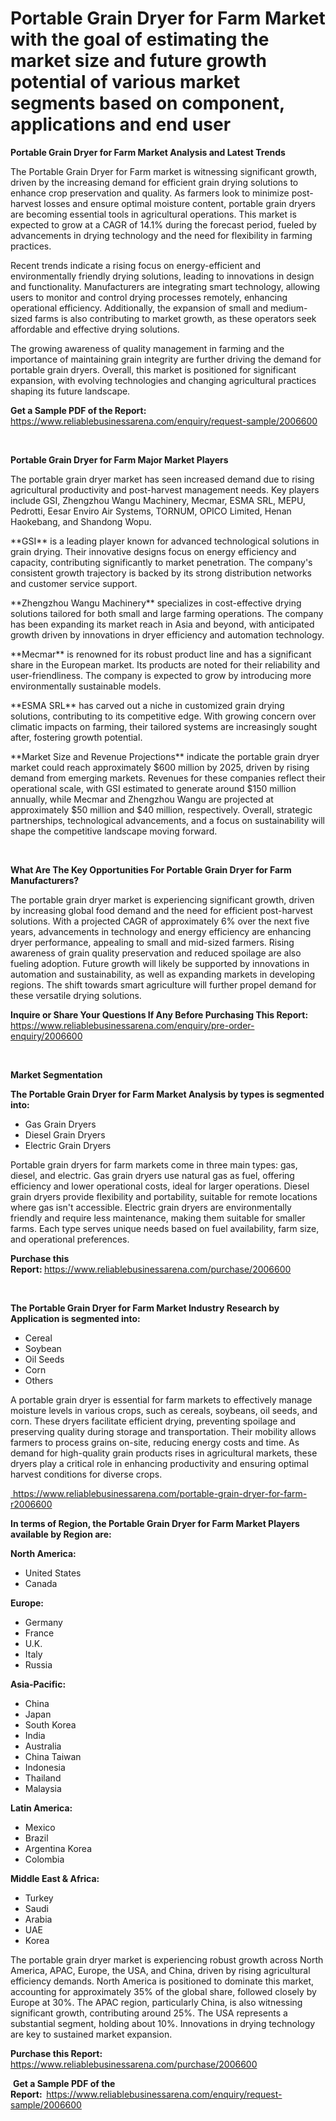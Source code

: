 <p><h1>Portable Grain Dryer for Farm Market with the goal of estimating the market size and future growth potential of various market segments based on component, applications and end user</h1></p><p><strong>Portable Grain Dryer for Farm Market Analysis and Latest Trends</strong></p>
<p><p>The Portable Grain Dryer for Farm market is witnessing significant growth, driven by the increasing demand for efficient grain drying solutions to enhance crop preservation and quality. As farmers look to minimize post-harvest losses and ensure optimal moisture content, portable grain dryers are becoming essential tools in agricultural operations. This market is expected to grow at a CAGR of 14.1% during the forecast period, fueled by advancements in drying technology and the need for flexibility in farming practices.</p><p>Recent trends indicate a rising focus on energy-efficient and environmentally friendly drying solutions, leading to innovations in design and functionality. Manufacturers are integrating smart technology, allowing users to monitor and control drying processes remotely, enhancing operational efficiency. Additionally, the expansion of small and medium-sized farms is also contributing to market growth, as these operators seek affordable and effective drying solutions.</p><p>The growing awareness of quality management in farming and the importance of maintaining grain integrity are further driving the demand for portable grain dryers. Overall, this market is positioned for significant expansion, with evolving technologies and changing agricultural practices shaping its future landscape.</p></p>
<p><strong>Get a Sample PDF of the Report:&nbsp;</strong> <a href="https://www.reliablebusinessarena.com/enquiry/request-sample/2006600?utm_campaign=2779&utm_medium=2&utm_source=Github&utm_content=ia&utm_term=12042025&utm_id=portable-grain-dryer-for-farm">https://www.reliablebusinessarena.com/enquiry/request-sample/2006600</a></p>
<p>&nbsp;</p>
<p><strong>Portable Grain Dryer for Farm Major Market Players</strong></p>
<p><p>The portable grain dryer market has seen increased demand due to rising agricultural productivity and post-harvest management needs. Key players include GSI, Zhengzhou Wangu Machinery, Mecmar, ESMA SRL, MEPU, Pedrotti, Eesar Enviro Air Systems, TORNUM, OPICO Limited, Henan Haokebang, and Shandong Wopu.</p><p>**GSI** is a leading player known for advanced technological solutions in grain drying. Their innovative designs focus on energy efficiency and capacity, contributing significantly to market penetration. The company's consistent growth trajectory is backed by its strong distribution networks and customer service support.</p><p>**Zhengzhou Wangu Machinery** specializes in cost-effective drying solutions tailored for both small and large farming operations. The company has been expanding its market reach in Asia and beyond, with anticipated growth driven by innovations in dryer efficiency and automation technology.</p><p>**Mecmar** is renowned for its robust product line and has a significant share in the European market. Its products are noted for their reliability and user-friendliness. The company is expected to grow by introducing more environmentally sustainable models.</p><p>**ESMA SRL** has carved out a niche in customized grain drying solutions, contributing to its competitive edge. With growing concern over climatic impacts on farming, their tailored systems are increasingly sought after, fostering growth potential.</p><p>**Market Size and Revenue Projections** indicate the portable grain dryer market could reach approximately $600 million by 2025, driven by rising demand from emerging markets. Revenues for these companies reflect their operational scale, with GSI estimated to generate around $150 million annually, while Mecmar and Zhengzhou Wangu are projected at approximately $50 million and $40 million, respectively. Overall, strategic partnerships, technological advancements, and a focus on sustainability will shape the competitive landscape moving forward.</p></p>
<p>&nbsp;</p>
<p><strong>What Are The Key Opportunities For Portable Grain Dryer for Farm Manufacturers?</strong></p>
<p><p>The portable grain dryer market is experiencing significant growth, driven by increasing global food demand and the need for efficient post-harvest solutions. With a projected CAGR of approximately 6% over the next five years, advancements in technology and energy efficiency are enhancing dryer performance, appealing to small and mid-sized farmers. Rising awareness of grain quality preservation and reduced spoilage are also fueling adoption. Future growth will likely be supported by innovations in automation and sustainability, as well as expanding markets in developing regions. The shift towards smart agriculture will further propel demand for these versatile drying solutions.</p></p>
<p><strong>Inquire or Share Your Questions If Any Before Purchasing This Report:</strong> <a href="https://www.reliablebusinessarena.com/enquiry/pre-order-enquiry/2006600?utm_campaign=2779&utm_medium=2&utm_source=Github&utm_content=ia&utm_term=12042025&utm_id=portable-grain-dryer-for-farm">https://www.reliablebusinessarena.com/enquiry/pre-order-enquiry/2006600</a></p>
<p>&nbsp;</p>
<p><strong>Market Segmentation</strong></p>
<p><strong>The Portable Grain Dryer for Farm Market Analysis by types is segmented into:</strong></p>
<p><ul><li>Gas Grain Dryers</li><li>Diesel Grain Dryers</li><li>Electric Grain Dryers</li></ul></p>
<p><p>Portable grain dryers for farm markets come in three main types: gas, diesel, and electric. Gas grain dryers use natural gas as fuel, offering efficiency and lower operational costs, ideal for larger operations. Diesel grain dryers provide flexibility and portability, suitable for remote locations where gas isn't accessible. Electric grain dryers are environmentally friendly and require less maintenance, making them suitable for smaller farms. Each type serves unique needs based on fuel availability, farm size, and operational preferences.</p></p>
<p><strong>Purchase this Report:&nbsp;</strong><a href="https://www.reliablebusinessarena.com/purchase/2006600?utm_campaign=2779&utm_medium=2&utm_source=Github&utm_content=ia&utm_term=12042025&utm_id=portable-grain-dryer-for-farm">https://www.reliablebusinessarena.com/purchase/2006600</a></p>
<p>&nbsp;</p>
<p><strong>The Portable Grain Dryer for Farm Market Industry Research by Application is segmented into:</strong></p>
<p><ul><li>Cereal</li><li>Soybean</li><li>Oil Seeds</li><li>Corn</li><li>Others</li></ul></p>
<p><p>A portable grain dryer is essential for farm markets to effectively manage moisture levels in various crops, such as cereals, soybeans, oil seeds, and corn. These dryers facilitate efficient drying, preventing spoilage and preserving quality during storage and transportation. Their mobility allows farmers to process grains on-site, reducing energy costs and time. As demand for high-quality grain products rises in agricultural markets, these dryers play a critical role in enhancing productivity and ensuring optimal harvest conditions for diverse crops.</p></p>
<p><a href="https://www.reliablebusinessarena.com/portable-grain-dryer-for-farm-r2006600?utm_campaign=2779&utm_medium=2&utm_source=Github&utm_content=ia&utm_term=12042025&utm_id=portable-grain-dryer-for-farm">&nbsp;https://www.reliablebusinessarena.com/portable-grain-dryer-for-farm-r2006600</a></p>
<p><strong>In terms of Region, the Portable Grain Dryer for Farm Market Players available by Region are:</strong></p>
<p>
    <p> <strong> North America: </strong>
        <ul>
            <li>United States</li>
            <li>Canada</li>
        </ul>
        </p> 
    <p> <strong> Europe: </strong>
        <ul>
            <li>Germany</li>
            <li>France</li>
            <li>U.K.</li>
            <li>Italy</li>
            <li>Russia</li>
        </ul>
        </p> 
    <p> <strong> Asia-Pacific: </strong>
        <ul>
            <li>China</li>
            <li>Japan</li>
            <li>South Korea</li>
            <li>India</li>
            <li>Australia</li>
            <li>China Taiwan</li>
            <li>Indonesia</li>
            <li>Thailand</li>
            <li>Malaysia</li>
        </ul>
        </p> 
    <p> <strong> Latin America: </strong>
        <ul>
            <li>Mexico</li>
            <li>Brazil</li>
            <li>Argentina Korea</li>
            <li>Colombia</li>
        </ul>
        </p> 
    <p> <strong> Middle East & Africa: </strong>
        <ul>
            <li>Turkey</li>
            <li>Saudi</li>
            <li>Arabia</li>
            <li>UAE</li>
            <li>Korea</li>
        </ul>
    </p>
    </p>
<p><p>The portable grain dryer market is experiencing robust growth across North America, APAC, Europe, the USA, and China, driven by rising agricultural efficiency demands. North America is positioned to dominate this market, accounting for approximately 35% of the global share, followed closely by Europe at 30%. The APAC region, particularly China, is also witnessing significant growth, contributing around 25%. The USA represents a substantial segment, holding about 10%. Innovations in drying technology are key to sustained market expansion.</p></p>
<p><strong>Purchase this Report: </strong><a href="https://www.reliablebusinessarena.com/purchase/2006600?utm_campaign=2779&utm_medium=2&utm_source=Github&utm_content=ia&utm_term=12042025&utm_id=portable-grain-dryer-for-farm">https://www.reliablebusinessarena.com/purchase/2006600</a></p>
<p>&nbsp;<strong>Get a Sample PDF of the Report:&nbsp;&nbsp;</strong><a href="https://www.reliablebusinessarena.com/enquiry/request-sample/2006600?utm_campaign=2779&utm_medium=2&utm_source=Github&utm_content=ia&utm_term=12042025&utm_id=portable-grain-dryer-for-farm">https://www.reliablebusinessarena.com/enquiry/request-sample/2006600</a></p>
<p><strong></strong></p>
<p><p></p><p></p><p></p></p>